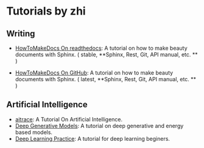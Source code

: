 # Tutorials by zhi

## Writing

- [HowToMakeDocs On readthedocs](https://howtomakedocs.readthedocs.io/en/latest/): A tutorial on how to make beauty documents with Sphinx. ( stable, **Sphinx, Rest, Git, API manual, etc. ** )

- [HowToMakeDocs On GitHub](https://iridescent.ink/HowToMakeDocs/): A tutorial on how to make beauty documents with Sphinx. ( latest, **Sphinx, Rest, Git, API manual, etc. ** )


## Artificial Intelligence

- [aitrace](https://ai.iridescent.ink/aitrace/): A Tutorial On Artificial Intelligence.
- [Deep Generative Models](./pdf/DeepGenerativeModels.pdf): A tutorial on deep generative and energy based models.
- [Deep Learning Practice](https://iridescent.ink/research/Reports/pdf/20180620DeepLearningPractice.pdf): A tutorial for deep learning beginers.



